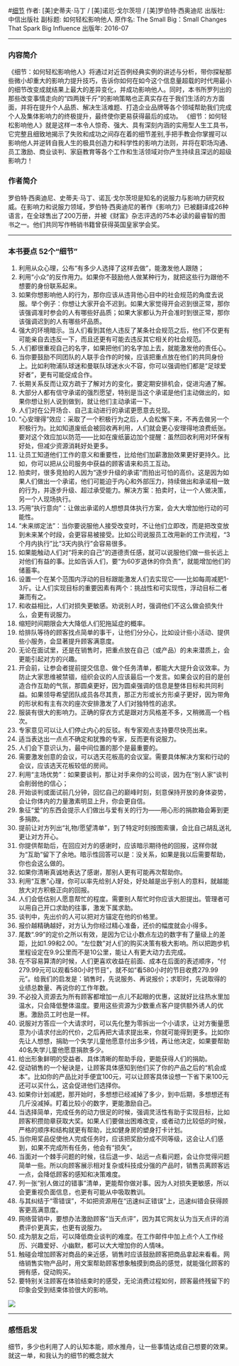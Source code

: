 #[细节](https://book.douban.com/subject/26851515/)
作者: [美]史蒂夫·马丁 / [美]诺厄·戈尔茨坦 / [美]罗伯特·西奥迪尼
出版社: 中信出版社
副标题: 如何轻松影响他人
原作名: The Small Big：Small Changes That Spark Big Influence
出版年: 2016-07
***
### 内容简介 
《细节：如何轻松影响他人》将通过对近百例经典实例的讲述与分析，带你探秘那些微小却重大的影响力提升技巧，告诉你如何在如今这个信息量超载的时代用最小的细节改变成就结果上最大的差异变化，并成功影响他人。同时，本书所罗列出的那些改变事情走向的“四两拨千斤”的影响策略也正真实存在于我们生活的方方面面，并将在提升个人品质、解决生活难题、打造企业品牌等各个领域帮助我们完成个人及集体影响力的终极提升，最终使你更易获得最后的成功。
《细节：如何轻松影响他人》就是这样一本令人惊奇、强大、具有深刻内涵的实用型人生工具书，它完整且细致地揭示了失败和成功之间存在着的细节差别,手把手教会你掌握可以影响他人并逆转自我人生的极具创造力和科学性的影响力法则，并将在职场沟通、员工激励、商业谈判、家庭教育等各个工作和生活领域对你产生持续且深远的超级影响力！

### 作者简介 
罗伯特·西奥迪尼、史蒂夫·马丁、诺瓦·戈尔茨坦是知名的说服力与影响力研究权威。在影响力和说服力领域，罗伯特·西奥迪尼的著作《影响力》已被翻译成26种语言，在全球售出了200万册，并被《财富》杂志评选的75本必读的最睿智的图书之一。他们共同写作畅销书籍曾获得英国皇家学会奖。

***
### 本书要点  52个“细节”
1. 利用从众心理，公布“有多少人选择了这样去做”，能激发他人跟随；
2. 利用“小众”的反作用力。如果你不鼓励他人做某种行为，就把这些行为跟他不想要的身份联系起来。
3. 如果你想影响他人的行为，那你应该从违背他心目中的社会规范的角度去说服。举个例子：你想让大家开会不迟到。如果大家觉得开会迟到很正常，那你该强调准时参会的人有哪些好品质；如果大家都认为开会准时到很正常，那你该强调迟到的人有哪些坏品质。
4. 强大的环境暗示。当人们看到其他人违反了某条社会规范之后，他们不仅更有可能亲自去违反一下，而且还更有可能去违反其它相关的社会规范。
5. 人们都很重视自己的名字，如果把他们的名字加上去，就能激发他的责任心。
6. 当你要鼓励不同团队的人联手合作的时候，应该把重点放在他们的共同身份上。比如利物浦队球迷和曼联队球迷水火不容，你可以强调他们都是“足球爱好者”，更有可能促成合作。
7. 长期关系反而让双方疏于了解对方的变化，要定期安排机会，促进沟通了解。
8. 大部分人都有信守承诺的强烈愿望，特别是当这个承诺是他们主动做出的，如果你想让别人说到做到，就让他们主动承诺一下。
9. 人们对在公开场合、自己主动进行的承诺更愿意去兑现。
10. “心安理得”效应：采取了一个积极行为之后，人会松懈下来，不再去做另一个积极行为。比如知道废纸会被回收再利用，人们就会更心安理得地浪费纸张。要对这个效应加以防范——比如在废纸篓边加个提醒：虽然回收利用对环保有好处，但减少资源消耗好处更多。
11. 让员工知道他们工作的意义和重要性，比给他们加薪激励效果更好更持久。比如，你可以把从公司服务中获益的顾客请来和员工互动。
12. 拍卖时，很多竞拍的人因为“逐步升级的承诺”而拍出可怕的高价。这是因为如果人们做出一个承诺，他们可能迫于内心和外部压力，持续做出和承诺相一致的行为，并逐步升级、超过承受能力。解决方案：拍卖时，让一个人做决策，另一个人现场执行。
13. 巧用“执行意向”：让做出承诺的人想想具体执行方案，会大大增加他行动的可能性。
14. “未来绑定法”：当你要说服他人接受改变时，不让他们立即改，而是把改变放到未来某个时段，会更容易被接受。比如公司说服员工改用新的工作流程，“3个月内执行”比“3天内执行”会容易很多。
15. 如果能触动人们对“将来的自己”的道德责任感，就可以说服他们做一些长远上对他们有益的事。比如告诉人们，要“为60岁退休的你负责”，就能增加他们的储蓄率。
16. 设置一个在某个范围内浮动的目标跟能激发人们去实现它——比如每周减肥1-3斤。让人们实现目标的重要因素有两个：挑战性和可实现性，浮动目标二者兼而有之。
17. 和收益相比，人们对损失更敏感。劝说别人时，强调他们不这么做会损失什么，会更有说服力。
18. 缩短时间期限会大大降低人们犯拖延症的概率。
19. 给排队等待的顾客找点简单的事干，让他们分分心，比如设计些小活动、提供些小服务，会显著提升顾客满意度。
20. 无论在面试里，还是在销售时，把重点放在自己（或产品）的未来潜质上，会更能引起对方的兴趣。
21. 开会前，让参会者提前提交信息、做个任务清单，都能大大提升会议效率。为防止大家思维被禁锢，组织会议的人应该最后一个发言。如果会议的目的是创造合作互助的气氛，那圆桌更好，因为圆桌强调的信息是整体目标和共同利益。如果领导希望团队成员各尽其责，那正方形或长方形桌子更好，因为带角的形状和有主有次的座次安排激发了人们对独特性的追求。
22. 服装有很大的影响力。正确的穿衣方式是跟对方风格差不多，又稍微高一个档次。
23. 专家意见可以让人们停止内心的反驳。有专家观点支持要尽快亮出来。
24. 适当表达出一点点不确定和犹豫的专家，反而更有说服力。
25. 人们会下意识认为，最中间位置的那个是最重要的。
26. 需要激发创意的会议，可以选天花板高的会议室。需要具体解决方案和行动的会议，应该选天花板较低的房间。
27. 利用“主场优势”：如果要谈判，那让对手来你的公司谈，因为在“别人家”谈判会削弱他的信心；
28. 开始谈判或面试前几分钟，回忆自己的巅峰时刻，刻意保持开放的身体姿势，会让你体内的力量激素明显上升，你会更自信。
29. 象征“爱”的东西会提示人们做出与爱有关的行为——用心形的捐款箱会筹到更多捐款。
30. 提前让对方列出“礼物/愿望清单”，到了特定时刻按图索骥，会比自己胡乱送礼更让对方开心。
31. 你提供帮助后，在回应对方的感谢时，应该暗示期待他的回报，这样你就为“互助”留下了余地。暗示性回答可以是：没关系，如果是我以后需要帮助，你也会这么做的。
32. 如果你清晰真诚地表达了感谢，那别人更有可能再次帮助你。
33. 利用“互惠”心理，你可以率先给别人好处，好处越是出乎别人的意料，就越能放大对方积极正向的回报。
34. 人们会低估别人愿意帮忙的程度。需要别人帮忙时你应该大胆提出。管理者可以用自己开口求助的往事，激发下属求助。
35. 谈判中，先出价的人可以把对方锚定在他的价格里。
36. 报价越精确越好，对方认为你经过精心准备，还价的幅度就会小得多。
37. 尾数“.99”的定价之所以有效，是因为它让小数点左边的数字有了量级上的差距，比如1.99和2.00。“左位数”对人们的购买决策有极大影响。所以把跑步机里程设定在9.9公里而不是10公里，能让人有更大动力去完成。
38. 在不容易算清的时候，人们更喜欢收益在前面、成本在后面的表述顺序，“付279.99元可以观看580小时节目”，就不如“看580小时的节目收费279.99元”。给我们的启发是：销售时，先说服务、再说报价；求职时，先说取得的业绩总数量、再说你的工作年数。
39. 不必投入资源去为所有顾客都增加一点儿不起眼的优惠，这就好比往热水里加温水，只会降低整体温度。要用这些资源为少数重点客户提供额外诱人的优惠。激励员工时也是一样。
40. 说服对方答应一个大请求时，可以先化整为零拆出一个小请求，让对方衡量愿意为小请求付出的代价，之后再把大请求提出来，你就可能得到更多。比如你先让人想想，捐助一个失学儿童他愿意付出多少钱，再让他决定，如果要帮助40名失学儿童他愿意捐款多少。
41. 给出形象鲜明的受益者、具体清晰的帮助手段，更能获得人们的捐助。
42. 促动销售的一个秘诀是，让顾客具体感知到他们买了你的产品之后的“机会成本”。比如你的产品比对手便宜100元，可以让顾客具体设想一下省下来100元还可以买什么，这会促进他们选择你。
43. 如果你计划减肥，那开始时，多想想已经减掉了多少，到中后期，多想想还有几斤没减掉。盯着比较小的数字，更能激励自己。
44. 当选择简单，完成任务的动力很足的时候，强调灵活性有助于实现目标，比如顾客积攒勋章获取大奖。如果人们要做出困难改变，或者动力比较低的时候，严格的顺序和结构就更有帮助，比如健身房的塑身打卡计划。
45. 当你用奖品促使他人完成任务时，应该把奖励分成不同等级，这会让人们感到，如果不完成所有任务，他会有“损失”。
46. 当面对一个棘手问题的时候，往后退一步、站远一点看问题，会让你觉得问题简单一些。所以向顾客展示相对复杂或科技成分强的产品时，销售员离顾客远一点，会降低顾客的感知和决策难度。
47. 列一张“别人做过的错事”清单，更能帮你做对事。因为人对损失更敏感，所以会更重视负面信息，也更有可能从中吸取教训。
48. 与其纠结于“零错误”，不如把资源用在“迅速纠正错误”上，迅速纠错会获得顾客更高满意度。
49. 网络营销中，要想办法激励顾客“当天点评”，因为其它网友认为当天点评的消费评价更真实，也更有说服力。
50. 成为朋友之后，可以降低商业谈判的难度。在工作邮件中加上点个人工作经历、兴趣爱好、小幽默，都可以大大增加你的人情味。
51. 触碰会增加顾客对商品的亲近感，销售时应该鼓励顾客把商品拿起来看看。网络销售实物产品时，用文案帮助顾客想象触摸到商品的感觉，就能强化顾客的拥有感，促动购买。
52. 要特别关注顾客在体验结束时的感受，无论消费过程如何，顾客最终残留下的印象会受到结束体验很大的影响。

![](./_image/2017-07-14-06-56-47.jpg)
***
### 感悟启发
细节，多少也利用了人的认知本能，顺水推舟，让一些事情达成自己想要的效果。就这一单，和我认为的细节的概念就大